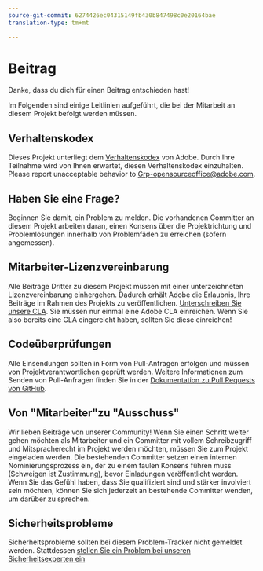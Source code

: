 ```yaml
---
source-git-commit: 6274426ec04315149fb430b847498c0e20164bae
translation-type: tm+mt

---
```

# Beitrag

Danke, dass du dich für einen Beitrag entschieden hast!

Im Folgenden sind einige Leitlinien aufgeführt, die bei der Mitarbeit an diesem Projekt befolgt werden müssen.

## Verhaltenskodex

Dieses Projekt unterliegt dem [Verhaltenskodex](code-of-conduct.md) von Adobe. Durch Ihre Teilnahme wird von Ihnen erwartet, diesen Verhaltenskodex einzuhalten. Please report unacceptable behavior to
[Grp-opensourceoffice@adobe.com](mailto:Grp-opensourceoffice@adobe.com).

## Haben Sie eine Frage?

Beginnen Sie damit, ein Problem zu melden. Die vorhandenen Committer an diesem Projekt arbeiten daran, einen Konsens über die Projektrichtung und Problemlösungen innerhalb von Problemfäden zu erreichen (sofern angemessen).

## Mitarbeiter-Lizenzvereinbarung

Alle Beiträge Dritter zu diesem Projekt müssen mit einer unterzeichneten Lizenzvereinbarung einhergehen. Dadurch erhält Adobe die Erlaubnis, Ihre Beiträge im Rahmen des Projekts zu veröffentlichen. [Unterschreiben Sie unsere CLA](https://opensource.adobe.com/cla.html). Sie müssen nur einmal eine Adobe CLA einreichen. Wenn Sie also bereits eine CLA eingereicht haben, sollten Sie diese einreichen!

## Codeüberprüfungen

Alle Einsendungen sollten in Form von Pull-Anfragen erfolgen und müssen von Projektverantwortlichen geprüft werden. Weitere Informationen zum Senden von Pull-Anfragen finden Sie in der [Dokumentation zu Pull Requests von GitHub](https://help.github.com/articles/about-pull-requests/).

<!--
Lastly, please follow the [pull request template](PULL_REQUEST_TEMPLATE.md) when
submitting a pull request!
-->

## Von &quot;Mitarbeiter&quot;zu &quot;Ausschuss&quot;

Wir lieben Beiträge von unserer Community! Wenn Sie einen Schritt weiter gehen möchten als Mitarbeiter und ein Committer mit vollem Schreibzugriff und Mitspracherecht im Projekt werden möchten, müssen Sie zum Projekt eingeladen werden. Die bestehenden Committer setzen einen internen Nominierungsprozess ein, der zu einem faulen Konsens führen muss (Schweigen ist Zustimmung), bevor Einladungen veröffentlicht werden. Wenn Sie das Gefühl haben, dass Sie qualifiziert sind und stärker involviert sein möchten, können Sie sich jederzeit an bestehende Committer wenden, um darüber zu sprechen.

## Sicherheitsprobleme

Sicherheitsprobleme sollten bei diesem Problem-Tracker nicht gemeldet werden. Stattdessen [stellen Sie ein Problem bei unseren Sicherheitsexperten ein](https://helpx.adobe.com/security/alertus.html)
